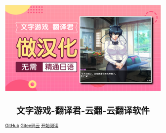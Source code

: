 <p align="center">
<img src="img/图像-7.png" />
</p>
<h1 align="center">文字游戏-翻译君-云翻-云翻译软件</h1>

[GitHub](https://github.com/sh2288/transer)
[Gitee码云](https://gitee.com/sh2288/transer)
[开始阅读](#文字游戏-翻译君-云翻-云翻译软件)




